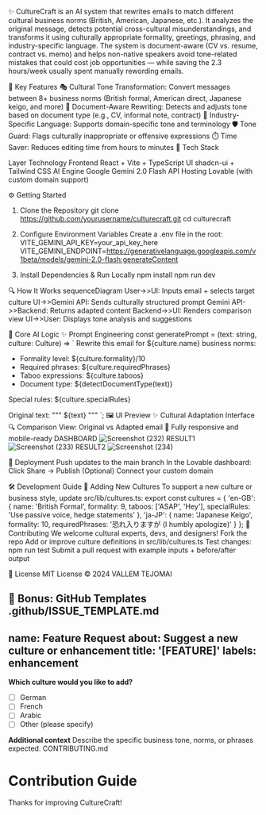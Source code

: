 ✨ CultureCraft is an AI system that rewrites emails to match different cultural business norms (British, American, Japanese, etc.).
It analyzes the original message, detects potential cross-cultural misunderstandings, and transforms it using culturally appropriate formality, greetings, phrasing, and industry-specific language.
The system is document-aware (CV vs. resume, contract vs. memo) and helps non-native speakers avoid tone-related mistakes that could cost job opportunities — while saving the 2.3 hours/week usually spent manually rewording emails.

🌟 Key Features
🎭 Cultural Tone Transformation: Convert messages between 8+ business norms (British formal, American direct, Japanese keigo, and more)
📄 Document-Aware Rewriting: Detects and adjusts tone based on document type (e.g., CV, informal note, contract)
🧠 Industry-Specific Language: Supports domain-specific tone and terminology
🛡️ Tone Guard: Flags culturally inappropriate or offensive expressions
⏱️ Time Saver: Reduces editing time from hours to minutes
🧰 Tech Stack

Layer	Technology
Frontend	React + Vite + TypeScript
UI	shadcn-ui + Tailwind CSS
AI Engine	Google Gemini 2.0 Flash API
Hosting	Lovable (with custom domain support)

⚙️ Getting Started
1. Clone the Repository
git clone https://github.com/yourusername/culturecraft.git
cd culturecraft

3. Configure Environment Variables
Create a .env file in the root:
VITE_GEMINI_API_KEY=your_api_key_here
VITE_GEMINI_ENDPOINT=https://generativelanguage.googleapis.com/v1beta/models/gemini-2.0-flash:generateContent

3. Install Dependencies & Run Locally
npm install
npm run dev

🔍 How It Works
sequenceDiagram
    User->>UI: Inputs email + selects target culture
    UI->>Gemini API: Sends culturally structured prompt
    Gemini API->>Backend: Returns adapted content
    Backend->>UI: Renders comparison view
    UI->>User: Displays tone analysis and suggestions
    
🧠 Core AI Logic
✨ Prompt Engineering
const generatePrompt = (text: string, culture: Culture) => `
Rewrite this email for ${culture.name} business norms:
- Formality level: ${culture.formality}/10
- Required phrases: ${culture.requiredPhrases}
- Taboo expressions: ${culture.taboos}
- Document type: ${detectDocumentType(text)}

Special rules:
${culture.specialRules}

Original text:
"""
${text}
"""
`;
🖼 UI Preview
✨ Cultural Adaptation Interface
🔍 Comparison View: Original vs Adapted email
📱 Fully responsive and mobile-ready
DASHBOARD
![Screenshot (232)](https://github.com/user-attachments/assets/bee6bbc8-10e9-4b51-bf6b-9bddc4457f4d)
RESULT1
![Screenshot (233)](https://github.com/user-attachments/assets/09549625-4267-481f-a5da-ad24534a6792)
RESULT2
![Screenshot (234)](https://github.com/user-attachments/assets/6e60e328-54b3-456d-9837-92be23bb2ac7)

🚀 Deployment
Push updates to the main branch
In the Lovable dashboard:
Click Share → Publish
(Optional) Connect your custom domain

🛠 Development Guide
🧩 Adding New Cultures
To support a new culture or business style, update src/lib/cultures.ts:
export const cultures = {
  'en-GB': {
    name: 'British Formal',
    formality: 9,
    taboos: ['ASAP', 'Hey'],
    specialRules: 'Use passive voice, hedge statements'
  },
  'ja-JP': {
    name: 'Japanese Keigo',
    formality: 10,
    requiredPhrases: '恐れ入りますが (I humbly apologize)'
  }
};
🤝 Contributing
We welcome cultural experts, devs, and designers!
Fork the repo
Add or improve culture definitions in src/lib/cultures.ts
Test changes:
npm run test
Submit a pull request with example inputs + before/after output

📄 License
MIT License © 2024 VALLEM TEJOMAI

🧩 Bonus: GitHub Templates
.github/ISSUE_TEMPLATE.md
---
name: Feature Request
about: Suggest a new culture or enhancement
title: '[FEATURE]'
labels: enhancement
---

**Which culture would you like to add?**
- [ ] German
- [ ] French
- [ ] Arabic
- [ ] Other (please specify)

**Additional context**
Describe the specific business tone, norms, or phrases expected.
CONTRIBUTING.md
# Contribution Guide

Thanks for improving CultureCraft!

